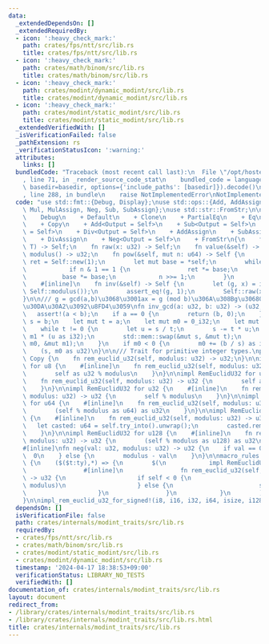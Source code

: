 ```yaml
---
data:
  _extendedDependsOn: []
  _extendedRequiredBy:
  - icon: ':heavy_check_mark:'
    path: crates/fps/ntt/src/lib.rs
    title: crates/fps/ntt/src/lib.rs
  - icon: ':heavy_check_mark:'
    path: crates/math/binom/src/lib.rs
    title: crates/math/binom/src/lib.rs
  - icon: ':heavy_check_mark:'
    path: crates/modint/dynamic_modint/src/lib.rs
    title: crates/modint/dynamic_modint/src/lib.rs
  - icon: ':heavy_check_mark:'
    path: crates/modint/static_modint/src/lib.rs
    title: crates/modint/static_modint/src/lib.rs
  _extendedVerifiedWith: []
  _isVerificationFailed: false
  _pathExtension: rs
  _verificationStatusIcon: ':warning:'
  attributes:
    links: []
  bundledCode: "Traceback (most recent call last):\n  File \"/opt/hostedtoolcache/Python/3.10.14/x64/lib/python3.10/site-packages/onlinejudge_verify/documentation/build.py\"\
    , line 71, in _render_source_code_stat\n    bundled_code = language.bundle(stat.path,\
    \ basedir=basedir, options={'include_paths': [basedir]}).decode()\n  File \"/opt/hostedtoolcache/Python/3.10.14/x64/lib/python3.10/site-packages/onlinejudge_verify/languages/rust.py\"\
    , line 288, in bundle\n    raise NotImplementedError\nNotImplementedError\n"
  code: "use std::fmt::{Debug, Display};\nuse std::ops::{Add, AddAssign, Div, DivAssign,\
    \ Mul, MulAssign, Neg, Sub, SubAssign};\nuse std::str::FromStr;\n\npub trait ModInt:\n\
    \    Debug\n    + Default\n    + Clone\n    + PartialEq\n    + Eq\n    + Display\n\
    \    + Copy\n    + Add<Output = Self>\n    + Sub<Output = Self>\n    + Mul<Output\
    \ = Self>\n    + Div<Output = Self>\n    + AddAssign\n    + SubAssign\n    + MulAssign\n\
    \    + DivAssign\n    + Neg<Output = Self>\n    + FromStr\n{\n    fn new<T: RemEuclidU32>(x:\
    \ T) -> Self;\n    fn raw(x: u32) -> Self;\n    fn value(&self) -> u32;\n    fn\
    \ modulus() -> u32;\n    fn pow(&self, mut n: u64) -> Self {\n        let mut\
    \ ret = Self::new(1);\n        let mut base = *self;\n        while n > 0 {\n\
    \            if n & 1 == 1 {\n                ret *= base;\n            }\n  \
    \          base *= base;\n            n >>= 1;\n        }\n        ret\n    }\n\
    \    #[inline]\n    fn inv(&self) -> Self {\n        let (g, x) = inv_gcd(self.value(),\
    \ Self::modulus());\n        assert_eq!(g, 1);\n        Self::raw(x)\n    }\n\
    }\n\n/// g = gcd(a,b)\u3068\u3001ax = g (mod b)\u306A\u308Bg\u30680 <= x < b\u306E\
    \u30DA\u30A2\u3092\u8FD4\u3059\nfn inv_gcd(a: u32, b: u32) -> (u32, u32) {\n \
    \   assert!(a < b);\n    if a == 0 {\n        return (b, 0);\n    }\n    let mut\
    \ s = b;\n    let mut t = a;\n    let mut m0 = 0_i32;\n    let mut m1 = 1_i32;\n\
    \    while t != 0 {\n        let u = s / t;\n        s -= t * u;\n        m0 -=\
    \ m1 * (u as i32);\n        std::mem::swap(&mut s, &mut t);\n        std::mem::swap(&mut\
    \ m0, &mut m1);\n    }\n    if m0 < 0 {\n        m0 += (b / s) as i32;\n    }\n\
    \    (s, m0 as u32)\n}\n\n/// Trait for primitive integer types.\npub trait RemEuclidU32:\
    \ Copy {\n    fn rem_euclid_u32(self, modulus: u32) -> u32;\n}\n\nimpl RemEuclidU32\
    \ for u8 {\n    #[inline]\n    fn rem_euclid_u32(self, modulus: u32) -> u32 {\n\
    \        self as u32 % modulus\n    }\n}\n\nimpl RemEuclidU32 for u16 {\n    #[inline]\n\
    \    fn rem_euclid_u32(self, modulus: u32) -> u32 {\n        self as u32 % modulus\n\
    \    }\n}\n\nimpl RemEuclidU32 for u32 {\n    #[inline]\n    fn rem_euclid_u32(self,\
    \ modulus: u32) -> u32 {\n        self % modulus\n    }\n}\n\nimpl RemEuclidU32\
    \ for u64 {\n    #[inline]\n    fn rem_euclid_u32(self, modulus: u32) -> u32 {\n\
    \        (self % modulus as u64) as u32\n    }\n}\n\nimpl RemEuclidU32 for usize\
    \ {\n    #[inline]\n    fn rem_euclid_u32(self, modulus: u32) -> u32 {\n     \
    \   let casted: u64 = self.try_into().unwrap();\n        casted.rem_euclid_u32(modulus)\n\
    \    }\n}\n\nimpl RemEuclidU32 for u128 {\n    #[inline]\n    fn rem_euclid_u32(self,\
    \ modulus: u32) -> u32 {\n        (self % modulus as u128) as u32\n    }\n}\n\n\
    #[inline]\nfn neg(val: u32, modulus: u32) -> u32 {\n    if val == 0 {\n      \
    \  0\n    } else {\n        modulus - val\n    }\n}\n\nmacro_rules! impl_rem_euclid_u32_for_signed\
    \ {\n    ($($t:ty),*) => {\n        $(\n            impl RemEuclidU32 for $t {\n\
    \                #[inline]\n                fn rem_euclid_u32(self, modulus: u32)\
    \ -> u32 {\n                    if self < 0 {\n                        neg(self.unsigned_abs().rem_euclid_u32(modulus),\
    \ modulus)\n                    } else {\n                        self.unsigned_abs().rem_euclid_u32(modulus)\n\
    \                    }\n                }\n            }\n        )*\n    };\n\
    }\n\nimpl_rem_euclid_u32_for_signed!(i8, i16, i32, i64, isize, i128);\n"
  dependsOn: []
  isVerificationFile: false
  path: crates/internals/modint_traits/src/lib.rs
  requiredBy:
  - crates/fps/ntt/src/lib.rs
  - crates/math/binom/src/lib.rs
  - crates/modint/static_modint/src/lib.rs
  - crates/modint/dynamic_modint/src/lib.rs
  timestamp: '2024-04-17 18:38:53+09:00'
  verificationStatus: LIBRARY_NO_TESTS
  verifiedWith: []
documentation_of: crates/internals/modint_traits/src/lib.rs
layout: document
redirect_from:
- /library/crates/internals/modint_traits/src/lib.rs
- /library/crates/internals/modint_traits/src/lib.rs.html
title: crates/internals/modint_traits/src/lib.rs
---
```

